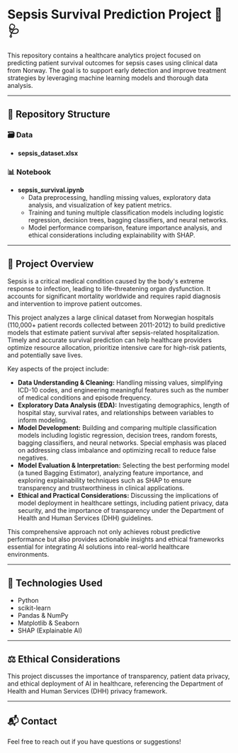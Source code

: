 # Sepsis Survival Prediction Project 🏥🩺

This repository contains a healthcare analytics project focused on predicting patient survival outcomes for sepsis cases using clinical data from Norway. The goal is to support early detection and improve treatment strategies by leveraging machine learning models and thorough data analysis.

---

## 📁 Repository Structure

### 🗃️ Data  
- **sepsis_dataset.xlsx**

### 📊 Notebook 
- **sepsis_survival.ipynb**
    - Data preprocessing, handling missing values, exploratory data analysis, and visualization of key patient metrics.  
    - Training and tuning multiple classification models including logistic regression, decision trees, bagging classifiers, and neural networks.  
    - Model performance comparison, feature importance analysis, and ethical considerations including explainability with SHAP.
---

## 🚀 Project Overview

Sepsis is a critical medical condition caused by the body's extreme response to infection, leading to life-threatening organ dysfunction. It accounts for significant mortality worldwide and requires rapid diagnosis and intervention to improve patient outcomes.

This project analyzes a large clinical dataset from Norwegian hospitals (110,000+ patient records collected between 2011-2012) to build predictive models that estimate patient survival after sepsis-related hospitalization. Timely and accurate survival prediction can help healthcare providers optimize resource allocation, prioritize intensive care for high-risk patients, and potentially save lives.

Key aspects of the project include:

- **Data Understanding & Cleaning:** Handling missing values, simplifying ICD-10 codes, and engineering meaningful features such as the number of medical conditions and episode frequency.  
- **Exploratory Data Analysis (EDA):** Investigating demographics, length of hospital stay, survival rates, and relationships between variables to inform modeling.  
- **Model Development:** Building and comparing multiple classification models including logistic regression, decision trees, random forests, bagging classifiers, and neural networks. Special emphasis was placed on addressing class imbalance and optimizing recall to reduce false negatives.  
- **Model Evaluation & Interpretation:** Selecting the best performing model (a tuned Bagging Estimator), analyzing feature importance, and exploring explainability techniques such as SHAP to ensure transparency and trustworthiness in clinical applications.  
- **Ethical and Practical Considerations:** Discussing the implications of model deployment in healthcare settings, including patient privacy, data security, and the importance of transparency under the Department of Health and Human Services (DHH) guidelines.

This comprehensive approach not only achieves robust predictive performance but also provides actionable insights and ethical frameworks essential for integrating AI solutions into real-world healthcare environments.

---

## 🔧 Technologies Used

- Python  
- scikit-learn  
- Pandas & NumPy  
- Matplotlib & Seaborn  
- SHAP (Explainable AI)  

---

## ⚖️ Ethical Considerations

This project discusses the importance of transparency, patient data privacy, and ethical deployment of AI in healthcare, referencing the Department of Health and Human Services (DHH) privacy framework.

---

## 📬 Contact

Feel free to reach out if you have questions or suggestions!
